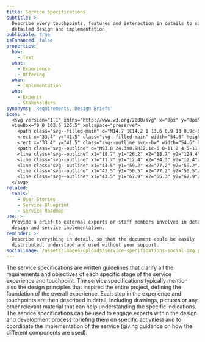 ```yaml
---
title: Service Specifications
subtitle: >-
  Describe every touchpoints, features and interaction in details to support
  detailed design and implementation
publicable: true
isEnhanced: false
properties:
  how:
    - Text
  what:
    - Experience
    - Offering
  when:
    - Implementation
  who:
    - Experts
    - Stakeholders
synonyms: 'Requirements, Design Briefs'
icon: >
  <svg version="1.1" xmlns="http://www.w3.org/2000/svg" x="0px" y="0px"
  viewBox="0 0 103.6 126.5" xml:space="preserve">
    <path class="svg--filled-main" d="M14.7 1C14.2 1 13.6 0.9 13 0.9c-6.6 0-12 5.4-12 12 0 6.2 4.7 11.3 10.7 11.9v0.1h82.2V1H14.7z"/>
    <rect x="33.4" y="41.5" class="svg--filled-main" width="54.6" height="35.7"/>
    <rect x="33.4" y="41.5" class="svg--outline svg--bw" width="54.6" height="35.7"/>
    <path class="svg--outline" d="M93.8 24.3V0.9H12.1c-6 0-11.2 4.5-11.2 10.5v2.7c0 6 5.2 11 11.2 11h33.7 56.8v100.5H12.1c-6 0-11.2-4.8-11.2-10.8V13"/>
    <line class="svg--outline" x1="18.7" y1="26.2" x2="18.7" y2="124.4"/>
    <line class="svg--outline" x1="11.7" y1="12.4" x2="84.3" y2="12.4"/>
    <line class="svg--outline" x1="43.5" y1="59.2" x2="77.2" y2="59.2"/>
    <line class="svg--outline" x1="43.5" y1="50.5" x2="77.2" y2="50.5"/>
    <line class="svg--outline" x1="43.5" y1="67.9" x2="66.3" y2="67.9"/>
  </svg>
related:
  tools:
    - User Stories
    - Service Blueprint
    - Service Roadmap
use: >-
  Provide a brief to external experts or staff members involved in detailed
  design and service implementation.
reminder: >-
  Describe everything in detail, so that the document could be easily
  distributed, understood and used without your support.
socialimage: /assets/images/uploads/service-specifications-social-img.png
---
```

The service specifications are written guidelines that clarify all the requirements and objectives of each specific stage of the service experience and touchpoint. The service specifications typically mention also the design principles that inspired the entire project, defining the foundation of the overall experience. Each step in the experience and touchpoints are then described in detail, including drawings, pictures or any other relevant material that can help understanding the specific indications. The service specifications can be used to engage experts within the design and development process (briefing them on specific activities) and to coordinate the implementation of the service (giving guidance on how the different components are used).
